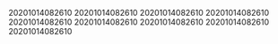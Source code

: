 20201014082610
20201014082610
20201014082610
20201014082610
20201014082610
20201014082610
20201014082610
20201014082610
20201014082610
